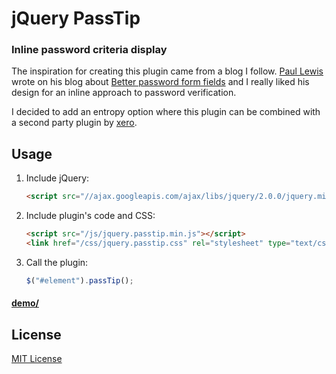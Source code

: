 # jQuery PassTip

### Inline password criteria display

The inspiration for creating this plugin came from a blog I follow. [Paul Lewis](http://aerotwist.com/blog/) wrote on his blog about [Better password form fields](http://aerotwist.com/blog/better-password-form-fields/) and I really liked his design for an inline approach to password verification.

I decided to add an entropy option where this plugin can be combined with a second party plugin by [xero](https://github.com/xero/passwordEntropy.js).

## Usage

1. Include jQuery:

	```html
	<script src="//ajax.googleapis.com/ajax/libs/jquery/2.0.0/jquery.min.js"></script>
	```

2. Include plugin's code and CSS:

	```html
	<script src="/js/jquery.passtip.min.js"></script>
	<link href="/css/jquery.passtip.css" rel="stylesheet" type="text/css">
	```

3. Call the plugin:

	```javascript
	$("#element").passTip();
	```

#### [demo/](http://www.shawnmayzes.com/code/jquery/passtip)

## License

[MIT License](http://www.opensource.org/licenses/mit-license.php)